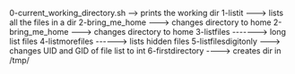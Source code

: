0-current_working_directory.sh --> prints the working dir
1-listit ---> lists all the files in a dir
2-bring_me_home ---> changes directory to home
2-bring_me_home ---> changes directory to home
3-listfiles -------> long list files
4-listmorefiles ------> lists hidden files
5-listfilesdigitonly ---> changes UID and GID of file list to int
6-firstdirectory ----> creates dir in /tmp/ 
